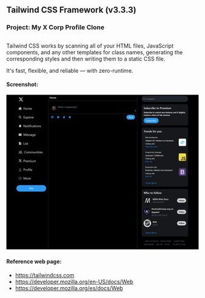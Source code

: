 ## Tailwind CSS Framework (v3.3.3)

### Project: My X Corp Profile Clone

##
Tailwind CSS works by scanning all of your HTML files, JavaScript components, and any other templates for class names, generating the corresponding styles and then writing them to a static CSS file.

It's fast, flexible, and reliable — with zero-runtime.

#### Screenshot:

<p style= "align:center">
  <img src="https://github.com/w3zeblamf/my-x-corp-profile-clone/blob/main/images/my-x-prifile.PNG?raw=true" alt="my-x-corps-profile">
</p>

#### Reference web page:

- https://tailwindcss.com
- https://developer.mozilla.org/en-US/docs/Web
- https://developer.mozilla.org/es/docs/Web
